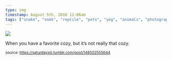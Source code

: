 ```yaml
---
type: img
timestamp: August 5th, 2016 11:06am
tags: ["snake", "snek", "reptile", "pets", "yeg", "animals", "photography"]
---
```

<img src="https://saturdayxiii.github.io/media/148502555644.jpg"/>
                                                                                          
When you have a favorite cozy, but it’s not really that cozy.
 
                                    
                
                
                
                
                                
<small>source: https://saturdayxiii.tumblr.com/post/148502555644</small>